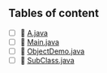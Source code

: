 ## Tables of content
- [ ] 📄 [A.java](./A.java)
- [ ] 📄 [Main.java](./Main.java)
- [ ] 📄 [ObjectDemo.java](./ObjectDemo.java)
- [ ] 📄 [SubClass.java](./SubClass.java)

